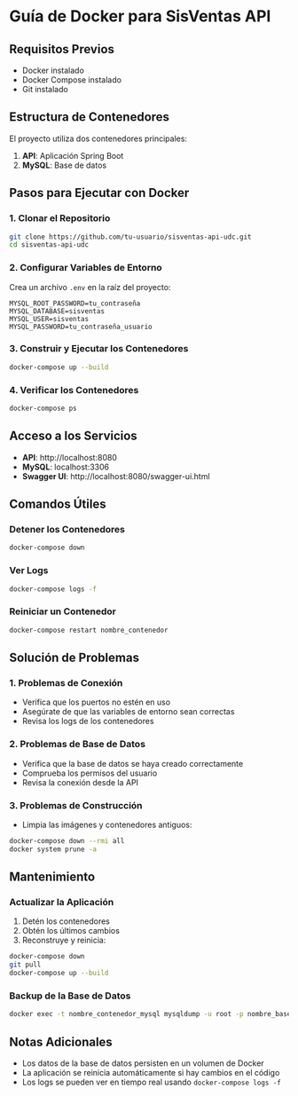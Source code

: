 # Guía de Docker para SisVentas API

## Requisitos Previos

- Docker instalado
- Docker Compose instalado
- Git instalado

## Estructura de Contenedores

El proyecto utiliza dos contenedores principales:
1. **API**: Aplicación Spring Boot
2. **MySQL**: Base de datos

## Pasos para Ejecutar con Docker

### 1. Clonar el Repositorio
```bash
git clone https://github.com/tu-usuario/sisventas-api-udc.git
cd sisventas-api-udc
```

### 2. Configurar Variables de Entorno
Crea un archivo `.env` en la raíz del proyecto:
```env
MYSQL_ROOT_PASSWORD=tu_contraseña
MYSQL_DATABASE=sisventas
MYSQL_USER=sisventas
MYSQL_PASSWORD=tu_contraseña_usuario
```

### 3. Construir y Ejecutar los Contenedores
```bash
docker-compose up --build
```

### 4. Verificar los Contenedores
```bash
docker-compose ps
```

## Acceso a los Servicios

- **API**: http://localhost:8080
- **MySQL**: localhost:3306
- **Swagger UI**: http://localhost:8080/swagger-ui.html

## Comandos Útiles

### Detener los Contenedores
```bash
docker-compose down
```

### Ver Logs
```bash
docker-compose logs -f
```

### Reiniciar un Contenedor
```bash
docker-compose restart nombre_contenedor
```

## Solución de Problemas

### 1. Problemas de Conexión
- Verifica que los puertos no estén en uso
- Asegúrate de que las variables de entorno sean correctas
- Revisa los logs de los contenedores

### 2. Problemas de Base de Datos
- Verifica que la base de datos se haya creado correctamente
- Comprueba los permisos del usuario
- Revisa la conexión desde la API

### 3. Problemas de Construcción
- Limpia las imágenes y contenedores antiguos:
```bash
docker-compose down --rmi all
docker system prune -a
```

## Mantenimiento

### Actualizar la Aplicación
1. Detén los contenedores
2. Obtén los últimos cambios
3. Reconstruye y reinicia:
```bash
docker-compose down
git pull
docker-compose up --build
```

### Backup de la Base de Datos
```bash
docker exec -t nombre_contenedor_mysql mysqldump -u root -p nombre_base_datos > backup.sql
```

## Notas Adicionales

- Los datos de la base de datos persisten en un volumen de Docker
- La aplicación se reinicia automáticamente si hay cambios en el código
- Los logs se pueden ver en tiempo real usando `docker-compose logs -f` 